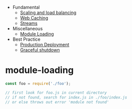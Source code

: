 
* Fundamental
  * [Scaling and load balancing](scaling_load_balancing.md)
  * [Web Caching](web_caching.md)
  * [Streams](stream.md)
* Miscellaneous
  * [Module Loading](#module-loading)
* Best Practice
  * [Production Deployment](#production_deployment.md)
  * [Graceful shutdown](#graceful_shutdown.md)

# module-loading
```javascript
const foo = require('./foo');

// first look for foo.js in current directory
// if not found, search for index.js in ./foo/index.js
// or else throws out error 'module not found'
```
